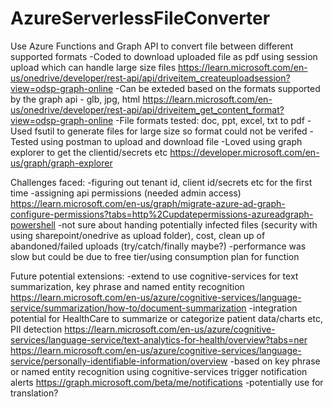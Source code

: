 # AzureServerlessFileConverter
Use Azure Functions and Graph API to convert file between different supported formats 
-Coded to download uploaded file as pdf using session upload which can handle large size files
https://learn.microsoft.com/en-us/onedrive/developer/rest-api/api/driveitem_createuploadsession?view=odsp-graph-online
-Can be exteded  based on the formats supported by the graph api - glb, jpg, html
https://learn.microsoft.com/en-us/onedrive/developer/rest-api/api/driveitem_get_content_format?view=odsp-graph-online
-File formats tested: doc, ppt, excel, txt to pdf
-Used fsutil to generate files for large size so format could not be verifed
-Tested using postman to upload and download file
-Loved using graph explorer to get the clientid/secrets etc https://developer.microsoft.com/en-us/graph/graph-explorer

Challenges faced:
-figuring out tenant id, client id/secrets etc for the first time
-assigning api permissions (needed admin access)
https://learn.microsoft.com/en-us/graph/migrate-azure-ad-graph-configure-permissions?tabs=http%2Cupdatepermissions-azureadgraph-powershell
-not sure about handing potentially infected files (security with using sharepoint/onedrive as upload folder), cost, clean up of abandoned/failed uploads (try/catch/finally maybe?)
-performance was slow but could be due to free tier/using consumption plan for function

Future potential extensions:
-extend to use cognitive-services for text summarization, key phrase and named entity recognition
https://learn.microsoft.com/en-us/azure/cognitive-services/language-service/summarization/how-to/document-summarization
-integration potential for HealthCare to summarize or categorize patient data/charts etc, PII detection
https://learn.microsoft.com/en-us/azure/cognitive-services/language-service/text-analytics-for-health/overview?tabs=ner
https://learn.microsoft.com/en-us/azure/cognitive-services/language-service/personally-identifiable-information/overview
-based on key phrase or named entity recognition using cognitive-services trigger notification alerts 
https://graph.microsoft.com/beta/me/notifications
-potentially use for translation?